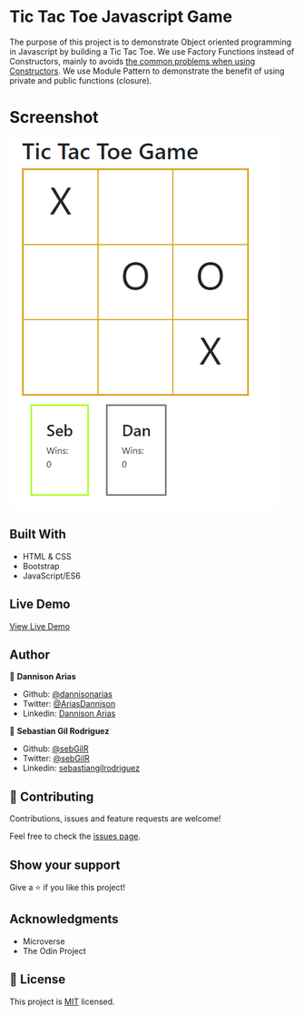 # Tic Tac Toe Javascript Game

The purpose of this project is to demonstrate Object oriented programming in Javascript by building a Tic Tac Toe. We use Factory Functions instead of Constructors, mainly to avoids [the common problems when using Constructors](http://programmersought.com/article/1489923583/;jsessionid=F19A3E3A71789826419AE74550D104A2). We use Module Pattern to demonstrate the benefit of using private and public functions (closure).

# Screenshot
![sample](Capture.PNG)

## Built With
- HTML & CSS
- Bootstrap
- JavaScript/ES6

## Live Demo
[View Live Demo](https://raw.githack.com/dannisonarias/Javascript_Tic_Tac_Toe/logic_and_ui/index.html)

## Author

👤 **Dannison Arias**

- Github: [@dannisonarias](https://github.com/dannisonarias)
- Twitter: [@AriasDannison](https://twitter.com/AriasDannison)
- Linkedin: [Dannison Arias](https://www.linkedin.com/in/dannison-arias-777919190/)

👤 **Sebastian Gil Rodriguez**

- Github: [@sebGilR](https://github.com/sebGilR)
- Twitter: [@sebGilR](https://twitter.com/sebGilR)
- Linkedin: [sebastiangilrodriguez](https://www.linkedin.com/in/sebastiangilrodriguez)

## 🤝 Contributing

Contributions, issues and feature requests are welcome!

Feel free to check the [issues page](https://github.com/dannisonarias/Javascript_Tic_Tac_Toe/issues).

## Show your support

Give a ⭐️ if you like this project!

## Acknowledgments

- Microverse
- The Odin Project

## 📝 License

This project is [MIT](./license.md) licensed.
